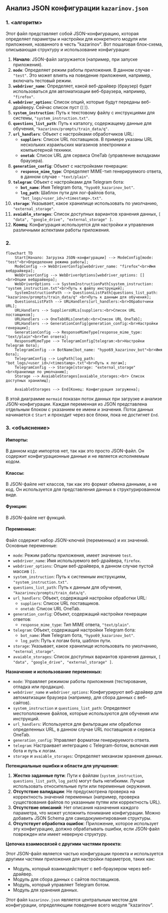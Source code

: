 ## Анализ JSON конфигурации `kazarinov.json`

### 1. <алгоритм>

Этот файл представляет собой JSON-конфигурацию, которая определяет параметры и настройки для конкретного модуля или приложения, названного в честь "kazarinov". Вот пошаговая блок-схема, описывающая структуру и использование конфигурации:

1.  **Начало**: JSON-файл загружается (например, при запуске приложения).
2.  **`mode`**: Определяет режим работы приложения. В данном случае - `"test"`. Это может влиять на поведение приложения, например, включать тестовый режим.
3.  **`webdriver_name`**: Определяет, какой веб-драйвер (браузер) будет использоваться для автоматизации веб-браузера, например, `"firefox"`.
4.  **`webdriver_options`**: Список опций, которые будут переданы веб-драйверу. Сейчас список пуст (`[]`).
5.  **`system_instruction`**: Путь к текстовому файлу с инструкциями для системы, `"system_instruction.txt"`.
6.  **`questions_list_path`**: Путь к каталогу, содержащему данные для обучения, `"kazarinov/prompts/train_data/q"`.
7.  **`url_handlers`**: Объект с настройками обработчиков URL:
    *   **`suppliers`**: Список URL поставщиков. В примере указаны URL нескольких израильских магазинов электроники и компьютерной техники.
    *   **`onetab`**: Список URL для сервиса OneTab (управление вкладками браузера).
8.  **`generation_config`**: Объект с настройками генерации:
    *   **`response_mime_type`**: Определяет MIME-тип генерируемого ответа, в данном случае - `"text/plain"`.
9.  **`telegram`**: Объект с настройками для Telegram бота:
    *   **`bot_name`**: Имя Telegram бота, `"hypo69_kazarinov_bot"`.
    *   **`log_path`**: Шаблон пути для лог-файлов бота, `"bot_logs/<user_id>/<timestamp>.txt"`.
10. **`storage`**:  Указывает, какое хранилище использовать по умолчанию, `"external_storage"`.
11. **`avaiable_storages`**:  Список доступных вариантов хранения данных, `[ "data", "google_drive", "external_storage" ]`.
12. **Конец**: Конфигурация используется для настройки и управления различными аспектами работы приложения.

### 2. <mermaid>

```mermaid
flowchart TD
    Start[Начало: Загрузка JSON-конфигурации] --> ModeConfig[mode: "test"<br>Определение режима работы];
    ModeConfig --> WebDriverConfig[webdriver_name: "firefox"<br>Имя вебдрайвера];
    WebDriverConfig --> WebDriverOptions[webdriver_options: [] <br>Опции вебдрайвера];
    WebDriverOptions --> SystemInstructionPath[system_instruction: "system_instruction.txt"<br>Путь к файлу инструкций];
    SystemInstructionPath --> QuestionsListPath[questions_list_path: "kazarinov/prompts/train_data/q" <br>Путь к данным для обучения];
    QuestionsListPath --> URLHandlers[url_handlers:<br>Обработчики URL];
    URLHandlers --> SuppliersURLs[suppliers:<br>Список URL поставщиков];
    URLHandlers --> OneTabURLs[onetab:<br>Список URL OneTab];
    URLHandlers --> GenerationConfig[generation_config:<br>Настройки генерации];
    GenerationConfig --> ResponseMimeType[response_mime_type: "text/plain"<br>Тип ответа];
    ResponseMimeType --> TelegramConfig[telegram:<br>Настройки Telegram бота];
    TelegramConfig --> BotName[bot_name: "hypo69_kazarinov_bot"<br>Имя бота];
    TelegramConfig --> LogPath[log_path: "bot_logs/<user_id>/<timestamp>.txt"<br>Путь к логам];
	TelegramConfig --> Storage[storage: "external_storage"<br>Хранилище по умолчанию];
    Storage --> AvaiableStorages[avaiable_storages:<br> Список доступных хранилищ];

    AvaiableStorages --> End[Конец: Конфигурация загружена];
```

В этой диаграмме `mermaid` показан поток данных при загрузке и анализе JSON-конфигурации. Каждая переменная из JSON представлена отдельным блоком с указанием ее имени и значения. Поток данных начинается с `Start` и проходит через все блоки, пока не достигнет `End`.

### 3. <объяснение>

#### Импорты:
В данном коде импортов нет, так как это просто JSON-файл. Он содержит конфигурационные данные и не является исполняемым кодом.

#### Классы:
В JSON-файле нет классов, так как это формат обмена данными, а не код. Он используется для представления данных в структурированном виде.

#### Функции:
В JSON-файле нет функций.

#### Переменные:
Файл содержит набор JSON-ключей (переменных) и их значений. Основные переменные:
- `mode`: Режим работы приложения, имеет значение `test`.
- `webdriver_name`: Имя используемого веб-драйвера, `firefox`.
- `webdriver_options`: Опции веб-драйвера, в данном случае пустой массив `[]`.
- `system_instruction`: Путь к системным инструкциям, `"system_instruction.txt"`.
- `questions_list_path`: Путь к данным для обучения, `"kazarinov/prompts/train_data/q"`.
- `url_handlers`: Объект, содержащий настройки обработки URL:
    - `suppliers`: Список URL поставщиков.
    - `onetab`: Список URL OneTab.
- `generation_config`: Объект, содержащий настройки генерации ответов:
    - `response_mime_type`: Тип MIME ответа, `"text/plain"`.
- `telegram`: Объект, содержащий настройки Telegram бота:
    - `bot_name`: Имя Telegram бота, `"hypo69_kazarinov_bot"`.
    - `log_path`: Путь к логам бота, шаблон пути.
- `storage`:  Указывает, какое хранилище использовать по умолчанию, `"external_storage"`.
- `avaiable_storages`:  Список доступных вариантов хранения данных, `[ "data", "google_drive", "external_storage" ]`.

**Назначение и использование переменных:**

-   `mode`: Управляет режимом работы приложения (тестирование, отладка или продакшн).
-   `webdriver_name` и `webdriver_options`: Конфигурируют веб-драйвер для автоматизации браузера (например, для сбора данных с веб-сайтов).
-   `system_instruction` и `questions_list_path`: Определяют местоположение файлов, которые используются для обучения или инструкций.
-   `url_handlers`: Используется для фильтрации или обработки определенных URL, в данном случае URL поставщиков и сервиса OneTab.
-   `generation_config`: Управляет форматом генерируемого ответа.
-   `telegram`: Настраивает интеграцию с Telegram-ботом, включая имя бота и путь к логам.
-   `storage` и `avaiable_storages`: Определяет механизм хранения данных.

**Потенциальные ошибки и области для улучшения:**

1.  **Жестко заданные пути**: Пути к файлам (`system_instruction`, `questions_list_path`, `log_path`) могут быть негибкими. Лучше использовать относительные пути или переменные окружения.
2.  **Отсутствие валидации**: Не предусмотрена проверка на корректность значений переменных (например, проверка существования файлов по указанным путям или корректность URL).
3.  **Отсутствие описаний**: Нет описания назначения каждого параметра, что может усложнить понимание конфигурации. Можно добавить JSON Schema для самодокументирования структуры.
4.  **Отсутствует обработка ошибок**: Приложение, которое использует эту конфигурацию, должно обрабатывать ошибки, если JSON-файл поврежден или имеет неверную структуру.

**Цепочка взаимосвязей с другими частями проекта:**

Этот JSON-файл является частью конфигурации проекта и используется другими частями приложения для настройки параметров, таких как:

-   Модуль, который взаимодействует с веб-браузером через веб-драйвер.
-   Модуль для сбора данных с сайтов поставщиков.
-   Модуль, который управляет Telegram ботом.
-   Модуль для хранения данных.

Этот файл `kazarinov.json` является центральным местом для конфигурации, определяющим поведение всего модуля "kazarinov".